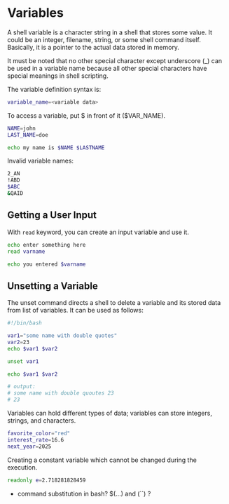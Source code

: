 # Variables

A shell variable is a character string in a shell that stores some value. It could be an integer, filename, string, or some shell command itself. Basically, it is a pointer to the actual data stored in memory.

It must be noted that no other special character except underscore (_) can be used in a variable name because all other special characters have special meanings in shell scripting.

The variable definition syntax is:
```sh
variable_name=<variable data>
```

To access a variable, put $ in front of it ($VAR_NAME).

```sh
NAME=john
LAST_NAME=doe

echo my name is $NAME $LASTNAME
```

Invalid variable names:
```sh
2_AN
!ABD
$ABC
&QAID
```

## Getting a User Input

With `read` keyword, you can create an input variable and use it.

```sh
echo enter something here
read varname

echo you entered $varname
```

## Unsetting a Variable

The unset command directs a shell to delete a variable and its stored data from list of variables. It can be used as follows:

```sh
#!/bin/bash

var1="some name with double quotes"
var2=23
echo $var1 $var2

unset var1

echo $var1 $var2

# output:
# some name with double quoutes 23
# 23
```

Variables can hold different types of data; variables can store integers, strings, and characters.

```sh
favorite_color="red"
interest_rate=16.6
next_year=2025
```

Creating a constant variable which cannot be changed during the execution.

```sh
readonly e=2.718281828459
```

* command substitution in bash?
$(...) and (``) ?